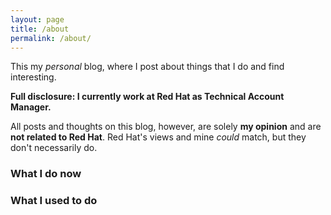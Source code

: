 ```yaml
---
layout: page
title: /about
permalink: /about/
---
```

This my *personal* blog, where I post about things that I do and find interesting.

**Full disclosure: I currently work at Red Hat as Technical Account Manager.**

All posts and thoughts on this blog, however, are solely **my opinion** and are **not related to Red Hat**. Red Hat's views and mine *could* match, but they don't necessarily do.

### What I do now

### What I used to do

